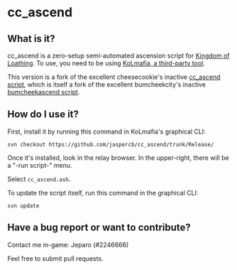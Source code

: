 cc\_ascend
================

What is it?
----------------

cc\_ascend is a zero-setup semi-automated ascension script for [Kingdom of Loathing](http://kingdomofloathing.com).
To use, you need to be using [KoLmafia, a third-party tool](http://kolmafia.sourceforge.net).

This version is a fork of the excellent cheesecookie's inactive [cc\_ascend script](http://alliancefromhell.com/viewtopic.php?t=6363), which is itself a fork of the excellent bumcheekcity's inactive [bumcheekascend script](https://kolmafia.us/showthread.php?4963-bumcheekcend.ash-A-zero-setup-semi-automated-ascension-script).

How do I use it?
----------------
First, install it by running this command in KoLmafia's graphical CLI:

`svn checkout https://github.com/jaspercb/cc_ascend/trunk/Release/`

Once it's installed, look in the relay browser. In the upper-right, there will
be a "-run script-" menu.

Select `cc_ascend.ash`.

To update the script itself, run this command in the graphical CLI:

`svn update`

Have a bug report or want to contribute?
----------------
Contact me in-game: Jeparo (#2246666)

Feel free to submit pull requests.
